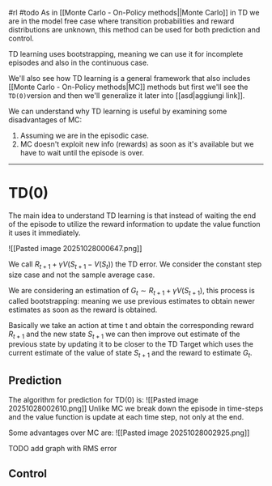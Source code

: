 #rl 
#todo 
As in [[Monte Carlo - On-Policy methods||Monte Carlo]] in TD we are in the model free case where transition probabilities and reward distributions are unknown, this method can be used for both prediction and control.

TD learning uses bootstrapping, meaning we can use it for incomplete episodes and also in the continuous case.

We'll also see how TD learning is a general framework that also includes [[Monte Carlo - On-Policy methods|MC]] methods but first we'll see the `TD(0)`version and then we'll generalize it later into [[asd|aggiungi link]].

We can understand why TD learning is useful by examining some disadvantages of MC:
1. Assuming we are in the episodic case.
2. MC doesn't exploit new info (rewards) as soon as it's available but we have to wait until the episode is over.

---
# TD(0)
The main idea to understand TD learning is that instead of waiting the end of the episode to utilize the reward information to update the value function it uses it immediately.

![[Pasted image 20251028000647.png]]

We call $R_{t+1}+\gamma V(S_{t+1}-V(S_t))$ the TD error.
We consider the constant step size case and not the sample average case.

We are considering an estimation of $G_t\sim R_{t+1}+\gamma V(S_{t+1})$, this process is called bootstrapping: meaning we use previous estimates to obtain newer estimates as soon as the reward is obtained.

Basically we take an action at time t and obtain the corresponding reward $R_{t+1}$ and the new state $S_{t+1}$ we can then improve out estimate of the previous state by updating it to be closer to the TD Target which uses the current estimate of the value of state $S_{t+1}$ and the reward to estimate $G_t$. 
## Prediction
The algorithm for prediction for TD(0) is:
![[Pasted image 20251028002610.png]]
Unlike MC we break down the episode in time-steps and the value function is update at each time step, not only at the end.

Some advantages over MC are:
![[Pasted image 20251028002925.png]]

TODO add graph with RMS error
## Control



